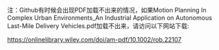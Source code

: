 注：Github有时候会出现PDF加载不出来的情况，如果Motion Planning In Complex Urban Environments_An Industrial Application on Autonomous Last-Mile Delivery Vehicles.pdf加载不出来，请访问以下网站下载:

https://onlinelibrary.wiley.com/doi/am-pdf/10.1002/rob.22107

